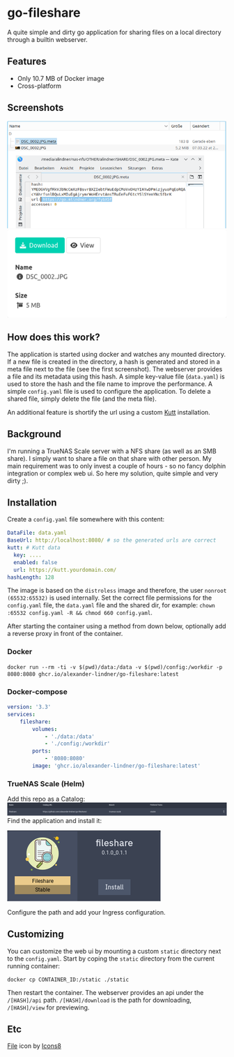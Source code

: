 # go-fileshare

A quite simple and dirty go application for sharing files on a local directory through a builtin webserver.
## Features
* Only 10.7 MB of Docker image
* Cross-platform

## Screenshots
![Image of Dolphin and the meta file content](screenshot1.png)
![Preview page of the shared file](screenshot2.png)

## How does this work?

The application is started using docker and watches any mounted directory.
If a new file is created in the directory, a hash is generated and stored in a meta file next to the file (see the first screenshot).
The webserver provides a file and its metadata using this hash.
A simple key-value file (`data.yaml`) is used to store the hash and the file name to improve the performance.
A simple `config.yaml` file is used to configure the application.
To delete a shared file, simply delete the file (and the meta file).

An additional feature is shortify the url using a custom [Kutt](https://kutt.it) installation.

## Background

I'm running a TrueNAS Scale server with a NFS share (as well as an SMB share).
I simply want to share a file on that share with other person.
My main requirement was to only invest a couple of hours - so no fancy dolphin integration or complex web ui.
So here my solution, quite simple and very dirty ;).

## Installation

Create a `config.yaml` file somewhere with this content:
```yaml
DataFile: data.yaml
BaseUrl: http://localhost:8080/ # so the generated urls are correct
kutt: # Kutt data
  key: ....
  enabled: false
  url: https://kutt.yourdomain.com/
hashLength: 128
```
The image is based on the `distroless` image and therefore, the user `nonroot (65532:65532)` is used internally.
Set the correct file permissions for the `config.yaml` file, the `data.yaml` file and the shared dir, for example:
`chown :65532 config.yaml -R && chmod 660 config.yaml`.

After starting the container using a method from down below, optionally add a reverse proxy in front of the container.

### Docker

```shell
docker run --rm -ti -v $(pwd)/data:/data -v $(pwd)/config:/workdir -p 8080:8080 ghcr.io/alexander-lindner/go-fileshare:latest
```

### Docker-compose

```yaml
version: '3.3'
services:
    fileshare:
        volumes:
            - './data:/data'
            - './config:/workdir'
        ports:
            - '8080:8080'
        image: 'ghcr.io/alexander-lindner/go-fileshare:latest'
```
### TrueNAS Scale (Helm)

Add this repo as a Catalog:
![img.png](screenshot-truenas-catalog.png)
Find the application and install it:

![img.png](screenshot-truenas-app.png)

Configure the path and add your Ingress configuration.

## Customizing

You can customize the web ui by mounting a custom `static` directory next to the `config.yaml`.
Start by coping the `static` directory from the current running container:
```shell
docker cp CONTAINER_ID:/static ./static
```
Then restart the container.
The webserver provides an api under the `/[HASH]/api` path.
`/[HASH]/download` is the path for downloading, `/[HASH]/view` for previewing.

## Etc

<a target="_blank" href="https://icons8.com/icon/111132/file">File</a> icon by <a target="_blank" href="https://icons8.com">Icons8</a>